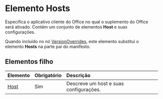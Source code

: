 # <a name="hosts-element"></a>Elemento Hosts

Especifica o aplicativo cliente do Office no qual o suplemento do Office será ativado. Contém um conjunto de elementos **Host** e suas configurações. 

Quando incluído no nó [VersionOverrides](versionoverrides.md), este elemento substitui o elemento **Hosts** na parte pai do manifesto. 

## <a name="child-elements"></a>Elementos filho

|  Elemento |  Obrigatório  |  Descrição  |
|:-----|:-----|:-----|
|  [Host](host.md)    |  Sim   |  Descreve um host e suas configurações. |
